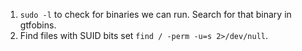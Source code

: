 1. `sudo -l` to check for binaries we can run. Search for that binary in gtfobins.
2. Find files with SUID bits set `find / -perm -u=s 2>/dev/null`.
